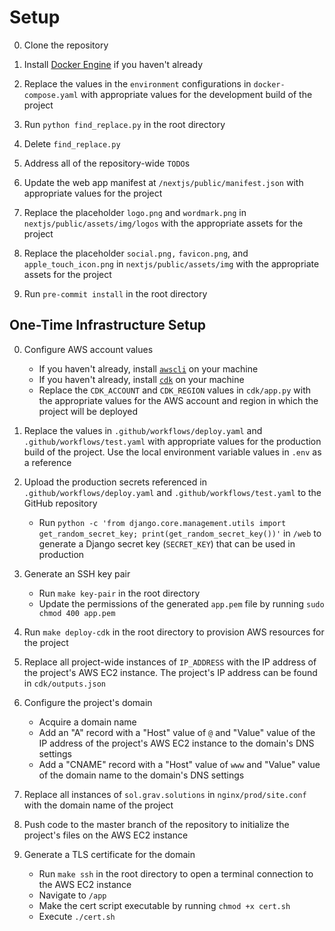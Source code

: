 # Setup

0. Clone the repository

1. Install [Docker Engine](https://docs.docker.com/engine/install/) if you haven't already

2. Replace the values in the `environment` configurations in `docker-compose.yaml` with appropriate values for the development build of the project

3. Run `python find_replace.py` in the root directory

4. Delete `find_replace.py`

5. Address all of the repository-wide `TODO`s

6. Update the web app manifest at `/nextjs/public/manifest.json` with appropriate values for the project

7. Replace the placeholder `logo.png` and `wordmark.png` in `nextjs/public/assets/img/logos` with the appropriate assets for the project

8. Replace the placeholder `social.png,` `favicon.png`, and `apple_touch_icon.png` in `nextjs/public/assets/img` with the appropriate assets for the project

9. Run `pre-commit install` in the root directory

## One-Time Infrastructure Setup

0. Configure AWS account values

   - If you haven't already, install [`awscli`](https://docs.aws.amazon.com/cli/latest/userguide/getting-started-install.html) on your machine
   - If you haven't already, install [`cdk`](https://docs.aws.amazon.com/cdk/latest/guide/cli.html) on your machine
   - Replace the `CDK_ACCOUNT` and `CDK_REGION` values in `cdk/app.py` with the appropriate values for the AWS account and region in which the project will be deployed

1. Replace the values in `.github/workflows/deploy.yaml` and `.github/workflows/test.yaml` with appropriate values for the production build of the project. Use the local environment variable values in `.env` as a reference

2. Upload the production secrets referenced in `.github/workflows/deploy.yaml` and `.github/workflows/test.yaml` to the GitHub repository

   - Run `python -c 'from django.core.management.utils import get_random_secret_key; print(get_random_secret_key())'` in `/web` to generate a Django secret key (`SECRET_KEY`) that can be used in production

3. Generate an SSH key pair

   - Run `make key-pair` in the root directory
   - Update the permissions of the generated `app.pem` file by running `sudo chmod 400 app.pem`

4. Run `make deploy-cdk` in the root directory to provision AWS resources for the project

5. Replace all project-wide instances of `IP_ADDRESS` with the IP address of the project's AWS EC2 instance. The project's IP address can be found in `cdk/outputs.json`

6. Configure the project's domain

   - Acquire a domain name
   - Add an "A" record with a "Host" value of `@` and "Value" value of the IP address of the project's AWS EC2 instance to the domain's DNS settings
   - Add a "CNAME" record with a "Host" value of `www` and "Value" value of the domain name to the domain's DNS settings

7. Replace all instances of `sol.grav.solutions` in `nginx/prod/site.conf` with the domain name of the project

8. Push code to the master branch of the repository to initialize the project's files on the AWS EC2 instance

9. Generate a TLS certificate for the domain

   - Run `make ssh` in the root directory to open a terminal connection to the AWS EC2 instance
   - Navigate to `/app`
   - Make the cert script executable by running `chmod +x cert.sh`
   - Execute `./cert.sh`
